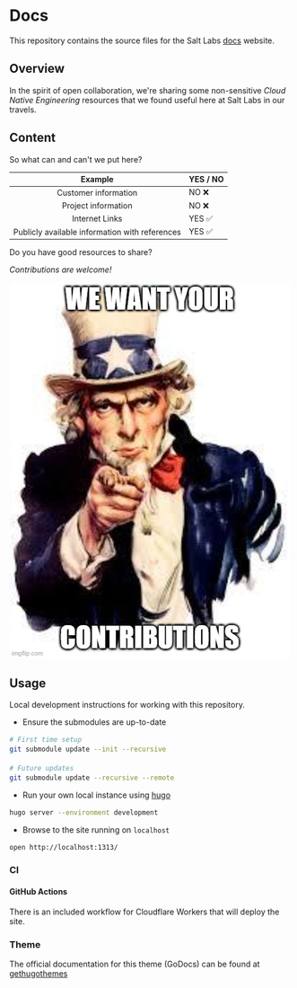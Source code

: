 # Docs

This repository contains the source files for the Salt Labs [docs](https://docs.saltlabs.tech) website.

## Overview

In the spirit of open collaboration, we're sharing some non-sensitive _Cloud Native Engineering_ resources that we found useful here at Salt Labs in our travels.

## Content

So what can and can't we put here?

|                    Example                     | YES / NO |
| :--------------------------------------------: | :------- |
|              Customer information              | NO ❌    |
|              Project information               | NO ❌    |
|                 Internet Links                 | YES ✅   |
| Publicly available information with references | YES ✅   |

Do you have good resources to share?

_Contributions are welcome!_

![Contributions](/assets/images/meme/contributions.png)

## Usage

Local development instructions for working with this repository.

-   Ensure the submodules are up-to-date

```bash
# First time setup
git submodule update --init --recursive

# Future updates
git submodule update --recursive --remote
```

-   Run your own local instance using [hugo](https://gohugo.io)

```bash
hugo server --environment development
```

-   Browse to the site running on `localhost`

```bash
open http://localhost:1313/
```

### CI

#### GitHub Actions

There is an included workflow for Cloudflare Workers that will deploy the site.

### Theme

The official documentation for this theme (GoDocs) can be found at [gethugothemes](https://docs.gethugothemes.com/godocs/)
